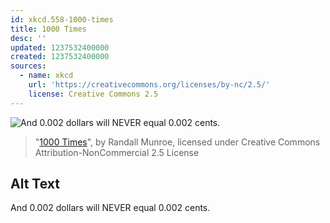 ```yaml
---
id: xkcd.558-1000-times
title: 1000 Times
desc: ''
updated: 1237532400000
created: 1237532400000
sources:
  - name: xkcd
    url: 'https://creativecommons.org/licenses/by-nc/2.5/'
    license: Creative Commons 2.5
---
```

![And 0.002 dollars will NEVER equal 0.002 cents.](https://imgs.xkcd.com/comics/1000_times.png)
> "[1000 Times](https://xkcd.com/558/)", by Randall Munroe, licensed under Creative Commons Attribution-NonCommercial 2.5 License

## Alt Text
And 0.002 dollars will NEVER equal 0.002 cents.
